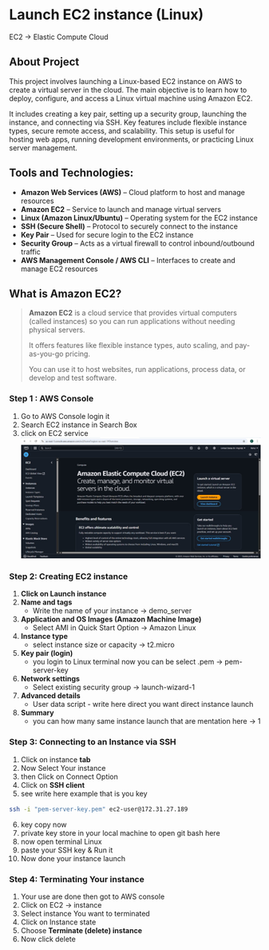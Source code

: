 # Launch EC2 instance (Linux)

EC2 → Elastic Compute Cloud

## About Project

This project involves launching a Linux-based EC2 instance on AWS to create a virtual server in the cloud. The main objective is to learn how to deploy, configure, and access a Linux virtual machine using Amazon EC2. 

It includes creating a key pair, setting up a security group, launching the instance, and connecting via SSH. Key features include flexible instance types, secure remote access, and scalability. This setup is useful for hosting web apps, running development environments, or practicing Linux server management.

## **Tools and Technologies:**

- **Amazon Web Services (AWS)** – Cloud platform to host and manage resources
- **Amazon EC2** – Service to launch and manage virtual servers
- **Linux (Amazon Linux/Ubuntu)** – Operating system for the EC2 instance
- **SSH (Secure Shell)** – Protocol to securely connect to the instance
- **Key Pair** – Used for secure login to the EC2 instance
- **Security Group** – Acts as a virtual firewall to control inbound/outbound traffic
- **AWS Management Console / AWS CLI** – Interfaces to create and manage EC2 resources

## **What is Amazon EC2?**

> **Amazon EC2** is a cloud service that provides virtual computers (called instances) so you can run applications without needing physical servers.
> 
> 
> It offers features like flexible instance types, auto scaling, and pay-as-you-go pricing.
> 
> You can use it to host websites, run applications, process data, or develop and test software.
>

### Step 1 : AWS Console

1. Go to AWS Console login it
2. Search EC2 instance in Search Box 
3. click on EC2 service
![Project Screenshot](/images/aws-console.jpg)

### Step 2: Creating EC2 instance

1. **Click on Launch instance**
2. **Name and tags** 
    - Write the name of your instance → demo_server
3. **Application and OS Images (Amazon Machine Image)**
    - Select AMI in Quick Start Option → Amazon Linux
4. **Instance type**
    - select instance size or capacity → t2.micro
5. **Key pair (login)**
    - you login to Linux terminal now you can be select .pem → pem-server-key
6. **Network settings**
    - Select existing security group → launch-wizard-1
7. **Advanced details** 
    - User data script - write here direct you want direct instance launch
8. **Summary**
    - you can how many same instance launch that are mentation here → 1

### Step 3: **Connecting to an Instance via SSH**

1. Click on instance **tab**
2. Now Select Your instance
3. then Click on Connect Option 
4. Click on **SSH client**
5. see write here example that is you key

```bash
ssh -i "pem-server-key.pem" ec2-user@172.31.27.189
```

6. key copy now
7. private key store in your local machine to open git bash here
8. now open terminal Linux 
9. paste your SSH key & Run it
10. Now done your instance launch

### Step 4: Terminating Your instance

1. Your use are done then got to AWS console 
2. Click on EC2 → instance 
3. Select instance You want to terminated
4. Click on Instance state 
5. Choose **Terminate (delete) instance**
6. Now click delete

